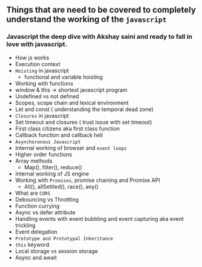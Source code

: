 ## Things that are need to be covered to completely understand the working of the `javascript`

### Javascript the deep dive with Akshay saini and ready to fall in love with javascript.

- How js works
- Execution context
- `Hoisting` in javascript
  - functional and variable hoisting
- Working with functions
- window & this -> shortest javascript program
- Undefined vs not defined
- Scopes, scope chain and lexical environment
- Let and const ( understanding the temporal dead zone)
- `Closures` in javascript
- Set timeout and closures ( trust issue with set timeout)
- First class citizens aka first class function
- Callback function and callback hell
- `Asynchoronous Javascript`
- Internal working of browser and `event loops`
- Higher order functions
- Array methods
  - Map(), filter(), reduce()
- Internal working of JS engine
- Working with `Promises`, promise chaining and Promise API
  - All(), allSettled(), race(), any()
- What are `CORS`
- Debouncing vs Throttling
- Function currying
- Async vs defer attribute
- Handling events with event bubbling and event capturing aka event trickling
- Event delegation
- `Prototype and Prototypal Inheritance`
- `this` keyword
- Local storage vs session storage
- Async and await
